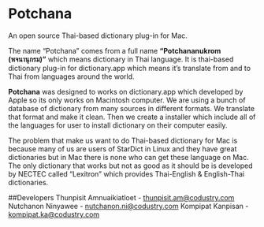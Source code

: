 # Potchana
An open source Thai-based dictionary plug-in for Mac.

The name “Potchana” comes from a full name **“Potchananukrom (พจนานุกรม)”** which means dictionary in Thai language. It is thai-based dictionary plug-in for dictionary.app which means it’s translate from and to Thai from languages around the world.

**Potchana** was designed to works on dictionary.app which developed by Apple so its only works on Macintosh computer. We are using a bunch of database of dictionary from many sources in different formats. We translate that format and make it clean. Then we create a installer which include all of the languages for user to install dictionary on their computer easily.

The problem that make us want to do Thai-based dictionary for Mac is because many of us are users of StarDict in Linux and they have great dictionaries but in Mac there is none who can get these language on Mac. The only dictionary that works but not as good as it should be is developed by NECTEC called “Lexitron” which provides Thai-English & English-Thai dictionaries.

##Developers
Thunpisit Amnuaikiatloet - [thunpisit.am@codustry.com](thunpisit.am@codustry.com)
Nutchanon Ninyawee - [nutchanon.ni@codustry.com](nutchanon.ni@codustry.com)
Kompipat Kanpisan - [kompipat.ka@codustry.com](kompipat.ka@codustry.com)
